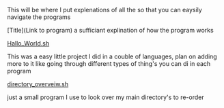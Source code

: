 This will be where I put explenations of all the so that you can eaysily navigate the programs

[Title](Link to program)
a sufficiant explination of how the program works

[Hallo_World.sh](https://github.com/Odysseus101/learning/blob/main/Bash/Hallo_world.sh)

This was a easy little project I did in a couble of languages, plan on adding more to it like going through different types of thing's you can di in each program

[directory_overveiw.sh](https://github.com/Odysseus101/learning/blob/main/Bash/directory-overveiw.sh)

just a small program I use to look over my main directory's to re-order
